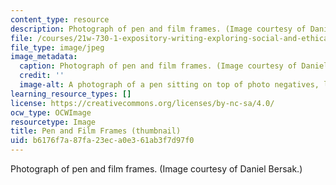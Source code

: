 ```yaml
---
content_type: resource
description: Photograph of pen and film frames. (Image courtesy of Daniel Bersak.)
file: /courses/21w-730-1-expository-writing-exploring-social-and-ethical-issues-through-film-and-print-fall-2002/b6176f7a87fa23eca0e361ab3f7d97f0_21w-730-1f02-th.jpg
file_type: image/jpeg
image_metadata:
  caption: Photograph of pen and film frames. (Image courtesy of Daniel Bersak.)
  credit: ''
  image-alt: A photograph of a pen sitting on top of photo negatives, lit from behind.
learning_resource_types: []
license: https://creativecommons.org/licenses/by-nc-sa/4.0/
ocw_type: OCWImage
resourcetype: Image
title: Pen and Film Frames (thumbnail)
uid: b6176f7a-87fa-23ec-a0e3-61ab3f7d97f0
---
```

Photograph of pen and film frames. (Image courtesy of Daniel Bersak.)